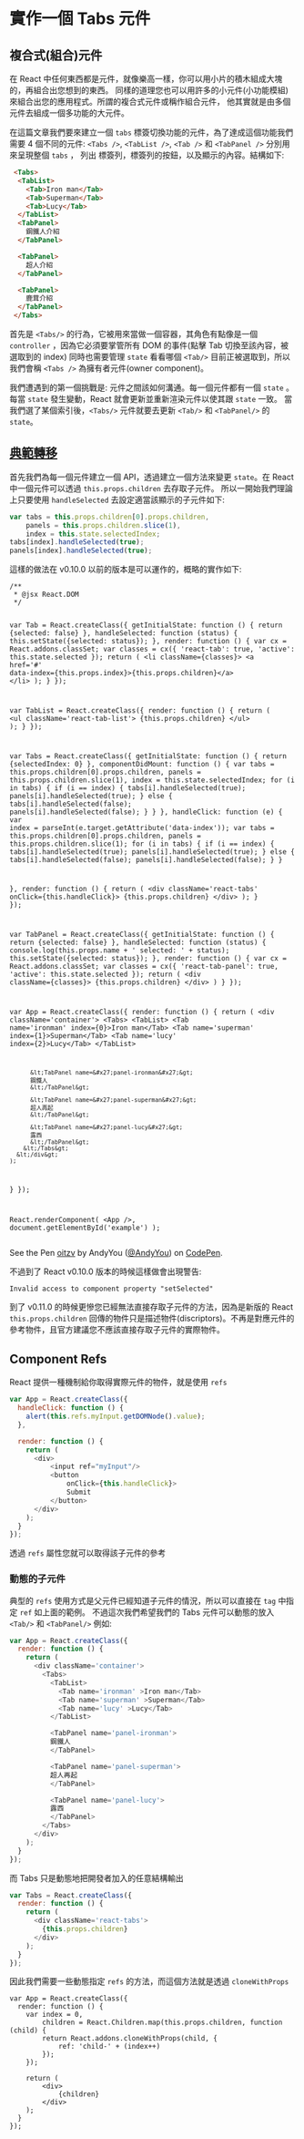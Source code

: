 # 實作一個 Tabs 元件
## 複合式(組合)元件
在 React 中任何東西都是元件，就像樂高一樣，你可以用小片的積木組成大塊的，再組合出您想到的東西。
同樣的道理您也可以用許多的小元件(小功能模組)來組合出您的應用程式。所謂的複合式元件或稱作組合元件，
他其實就是由多個元件去組成一個多功能的大元件。

在這篇文章我們要來建立一個 `tabs` 標簽切換功能的元件，為了達成這個功能我們需要 4 個不同的元件:
`<Tabs />`, `<TabList />`, `<Tab />` 和 `<TabPanel />` 分別用來呈現整個 `tabs` ， 列出
 標簽列，標簽列的按鈕，以及顯示的內容。結構如下:


```html
 <Tabs>
  <TabList>
    <Tab>Iron man</Tab>
    <Tab>Superman</Tab>
    <Tab>Lucy</Tab>
  </TabList>
  <TabPanel>
    鋼鐵人介紹
  </TabPanel>

  <TabPanel>
    超人介紹
  </TabPanel>

  <TabPanel>
    鹿茸介紹
  </TabPanel>
 </Tabs>
```

首先是 `<Tabs/>` 的行為，它被用來當做一個容器，其角色有點像是一個 `controller` ，因為它必須要掌管所有 DOM 的事件(點擊 Tab 切換至該內容，被選取到的 index)
同時也需要管理 `state` 看看哪個 `<Tab/>` 目前正被選取到，所以我們會稱 `<Tabs />` 為擁有者元件(owner component)。

我們遭遇到的第一個挑戰是: 元件之間該如何溝通。每一個元件都有一個 `state` 。每當 `state` 發生變動，React 就會更新並重新渲染元件以使其跟 `state` 一致。
當我們選了某個索引後，`<Tabs/>` 元件就要去更新 `<Tab/>` 和 `<TabPanel/>` 的 `state`。

## [典範轉移](http://cguim99.blogspot.tw/2013/03/paradigm-shift_24.html)
首先我們為每一個元件建立一個 API，透過建立一個方法來變更 `state`。在 React 中一個元件可以透過 `this.props.children` 去存取子元件。
所以一開始我們理論上只要使用 `handleSelected` 去設定適當該顯示的子元件如下:

```js
var tabs = this.props.children[0].props.children,
    panels = this.props.children.slice(1),
    index = this.state.selectedIndex;
tabs[index].handleSelected(true);
panels[index].handleSelected(true);
```

這樣的做法在 v0.10.0 以前的版本是可以運作的，概略的實作如下:

<div data-height="268" data-theme-id="8540" data-slug-hash="oitzv" data-default-tab="js" data-user="AndyYou" class='codepen'><pre><code>/**
 * @jsx React.DOM
 */


var Tab = React.createClass({
  getInitialState: function () {
    return {selected: false}
  },
  handleSelected: function (status) {
    this.setState({selected: status});
  },
  render: function () {
    var cx = React.addons.classSet;
    var classes = cx({
      &#x27;react-tab&#x27;: true,
      &#x27;active&#x27;: this.state.selected
    });
    return (
      &lt;li className={classes}&gt;
        &lt;a href=&#x27;#&#x27; data-index={this.props.index}&gt;{this.props.children}&lt;/a&gt;
      &lt;/li&gt;
    );
  }
});

var TabList = React.createClass({
  render: function () {
    return (
      &lt;ul className=&#x27;react-tab-list&#x27;&gt;
        {this.props.children}
      &lt;/ul&gt;
    );
  }
});

var Tabs = React.createClass({
  getInitialState: function () {
    return {selectedIndex: 0}
  },
  componentDidMount: function () {
    var tabs = this.props.children[0].props.children,
        panels = this.props.children.slice(1),
        index = this.state.selectedIndex;
    for (i in tabs) {
      if (i == index) {
        tabs[i].handleSelected(true);
        panels[i].handleSelected(true);
      } else {
        tabs[i].handleSelected(false);
        panels[i].handleSelected(false);
      }
    }
  },
  handleClick: function (e) {
    var index = parseInt(e.target.getAttribute(&#x27;data-index&#x27;));
    var tabs = this.props.children[0].props.children,
        panels = this.props.children.slice(1);
    for (i in tabs) {
      if (i == index) {
        tabs[i].handleSelected(true);
        panels[i].handleSelected(true);
      } else {
        tabs[i].handleSelected(false);
        panels[i].handleSelected(false);
      }
    }

  },
  render: function () {
    return (
      &lt;div className=&#x27;react-tabs&#x27; onClick={this.handleClick}&gt;
        {this.props.children}
      &lt;/div&gt;
    );
  }
});

var TabPanel = React.createClass({
  getInitialState: function () {
    return {selected: false}
  },
  handleSelected: function (status) {
    console.log(this.props.name + &#x27; selected: &#x27; + status);
    this.setState({selected: status});
  },
  render: function () {
    var cx = React.addons.classSet;
    var classes = cx({
      &#x27;react-tab-panel&#x27;: true,
      &#x27;active&#x27;: this.state.selected
    });
    return (
      &lt;div className={classes}&gt;
        {this.props.children}
      &lt;/div&gt;
    )
  }
});

var App = React.createClass({
  render: function () {
    return (
      &lt;div className=&#x27;container&#x27;&gt;
        &lt;Tabs&gt;
          &lt;TabList&gt;
            &lt;Tab name=&#x27;ironman&#x27; index={0}&gt;Iron man&lt;/Tab&gt;
            &lt;Tab name=&#x27;superman&#x27; index={1}&gt;Superman&lt;/Tab&gt;
            &lt;Tab name=&#x27;lucy&#x27; index={2}&gt;Lucy&lt;/Tab&gt;
          &lt;/TabList&gt;

          &lt;TabPanel name=&#x27;panel-ironman&#x27;&gt;
          鋼鐵人
          &lt;/TabPanel&gt;

          &lt;TabPanel name=&#x27;panel-superman&#x27;&gt;
          超人再起
          &lt;/TabPanel&gt;

          &lt;TabPanel name=&#x27;panel-lucy&#x27;&gt;
          露西
          &lt;/TabPanel&gt;
        &lt;/Tabs&gt;
      &lt;/div&gt;
    );
  }
});

React.renderComponent(
  &lt;App /&gt;,
  document.getElementById(&#x27;example&#x27;)
);</code></pre>
<p>See the Pen <a href='http://codepen.io/AndyYou/pen/oitzv/'>oitzv</a> by AndyYou (<a href='http://codepen.io/AndyYou'>@AndyYou</a>) on <a href='http://codepen.io'>CodePen</a>.</p>
</div><script async src="//codepen.io/assets/embed/ei.js"></script>


不過到了 React v0.10.0 版本的時候這樣做會出現警告:


```
Invalid access to component property "setSelected"
```
到了 v0.11.0 的時候更慘您已經無法直接存取子元件的方法，因為是新版的 React `this.props.children` 回傳的物件只是描述物件(discriptors)。不再是對應元件的參考物件，且官方建議您不應該直接存取子元件的實際物件。


## Component Refs
React 提供一種機制給你取得實際元件的物件，就是使用 `refs`


```js
var App = React.createClass({
  handleClick: function () {
    alert(this.refs.myInput.getDOMNode().value);
  },

  render: function () {
    return (
      <div>
          <input ref="myInput"/>
          <button
              onClick={this.handleClick}>
              Submit
          </button>
      </div>
    );
  }
});
```

透過 `refs` 屬性您就可以取得該子元件的參考

### 動態的子元件
典型的 `refs` 使用方式是父元件已經知道子元件的情況，所以可以直接在 `tag` 中指定 `ref` 如上面的範例。
不過這次我們希望我們的 Tabs 元件可以動態的放入 `<Tab/>` 和 `<TabPanel/>`
例如:

```js App.js
var App = React.createClass({
  render: function () {
    return (
      <div className='container'>
        <Tabs>
          <TabList>
            <Tab name='ironman' >Iron man</Tab>
            <Tab name='superman' >Superman</Tab>
            <Tab name='lucy' >Lucy</Tab>
          </TabList>

          <TabPanel name='panel-ironman'>
          鋼鐵人
          </TabPanel>

          <TabPanel name='panel-superman'>
          超人再起
          </TabPanel>

          <TabPanel name='panel-lucy'>
          露西
          </TabPanel>
        </Tabs>
      </div>
    );
  }
});
```

而 Tabs 只是動態地把開發者加入的任意結構輸出

```js Tabs.js
var Tabs = React.createClass({
  render: function () {
    return (
      <div className='react-tabs'>
        {this.props.children}
      </div>
    );
  }
});
```

因此我們需要一些動態指定 `refs` 的方法，而這個方法就是透過 `cloneWithProps`

```JS
var App = React.createClass({
  render: function () {
    var index = 0,
        children = React.Children.map(this.props.children, function (child) {
        return React.addons.cloneWithProps(child, {
            ref: 'child-' + (index++)
        });
    });

    return (
        <div>
            {children}
        </div>
    );
  }
});
```
